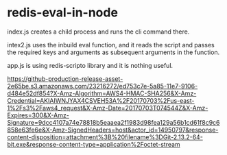 # redis-eval-in-node

index.js creates a child process and runs the cli command there.

intex2.js uses the inbuild eval function, and it reads the script and passes the required keys and arguments as subsequent arguments in the function.

app.js is using redis-scripto library and it is nothing useful.


https://github-production-release-asset-2e65be.s3.amazonaws.com/23216272/ed753c7e-5a85-11e7-9106-d484e52df854?X-Amz-Algorithm=AWS4-HMAC-SHA256&X-Amz-Credential=AKIAIWNJYAX4CSVEH53A%2F20170703%2Fus-east-1%2Fs3%2Faws4_request&X-Amz-Date=20170703T074544Z&X-Amz-Expires=300&X-Amz-Signature=9dcc4107a74e78818b5eaaea2f1983d98fea129a56b1cd61f8c9c6858e63fe6e&X-Amz-SignedHeaders=host&actor_id=14950797&response-content-disposition=attachment%3B%20filename%3DGit-2.13.2-64-bit.exe&response-content-type=application%2Foctet-stream
